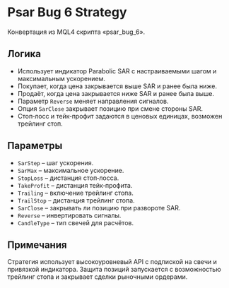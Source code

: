 # Psar Bug 6 Strategy

Конвертация из MQL4 скрипта «psar_bug_6».

## Логика
- Использует индикатор Parabolic SAR с настраиваемыми шагом и максимальным ускорением.
- Покупает, когда цена закрывается выше SAR и ранее была ниже.
- Продаёт, когда цена закрывается ниже SAR и ранее была выше.
- Параметр `Reverse` меняет направления сигналов.
- Опция `SarClose` закрывает позицию при смене стороны SAR.
- Стоп‑лосс и тейк‑профит задаются в ценовых единицах, возможен трейлинг стоп.

## Параметры
- `SarStep` – шаг ускорения.
- `SarMax` – максимальное ускорение.
- `StopLoss` – дистанция стоп‑лосса.
- `TakeProfit` – дистанция тейк‑профита.
- `Trailing` – включение трейлинг стопа.
- `TrailStop` – дистанция трейлинг стопа.
- `SarClose` – закрывать ли позицию при развороте SAR.
- `Reverse` – инвертировать сигналы.
- `CandleType` – тип свечей для расчётов.

## Примечания
Стратегия использует высокоуровневый API с подпиской на свечи и привязкой индикатора. Защита позиций запускается с возможностью трейлинг стопа и закрывает сделки рыночными ордерами.

